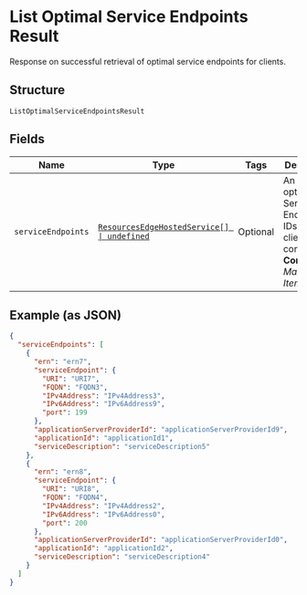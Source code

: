 
# List Optimal Service Endpoints Result

Response on successful retrieval of optimal service endpoints for clients.

## Structure

`ListOptimalServiceEndpointsResult`

## Fields

| Name | Type | Tags | Description |
|  --- | --- | --- | --- |
| `serviceEndpoints` | [`ResourcesEdgeHostedService[] \| undefined`](../../doc/models/resources-edge-hosted-service.md) | Optional | An array of optimal Service Endpoint IDs for clients to connect to.<br>**Constraints**: *Maximum Items*: `100` |

## Example (as JSON)

```json
{
  "serviceEndpoints": [
    {
      "ern": "ern7",
      "serviceEndpoint": {
        "URI": "URI7",
        "FQDN": "FQDN3",
        "IPv4Address": "IPv4Address3",
        "IPv6Address": "IPv6Address9",
        "port": 199
      },
      "applicationServerProviderId": "applicationServerProviderId9",
      "applicationId": "applicationId1",
      "serviceDescription": "serviceDescription5"
    },
    {
      "ern": "ern8",
      "serviceEndpoint": {
        "URI": "URI8",
        "FQDN": "FQDN4",
        "IPv4Address": "IPv4Address2",
        "IPv6Address": "IPv6Address0",
        "port": 200
      },
      "applicationServerProviderId": "applicationServerProviderId0",
      "applicationId": "applicationId2",
      "serviceDescription": "serviceDescription4"
    }
  ]
}
```

